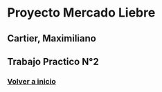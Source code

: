 # Proyecto Mercado Liebre

## Cartier, Maximiliano

## Trabajo Practico N°2

### [Volver a inicio](https://github.com/MaxiCartier/MercadoLiebre)

